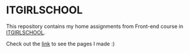# ITGIRLSCHOOL

This repository contains my home assignments from Front-end course in [ITGIRLSCHOOL](https://itgirlschool.com).

Check out the [link](https://nas-tay.github.io/ITGIRLSCHOOL/) to see the pages I made :)
